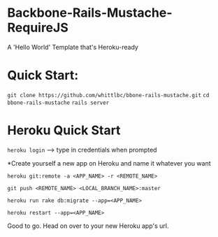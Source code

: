 Backbone-Rails-Mustache-RequireJS
==========================================

A 'Hello World' Template that's Heroku-ready

# Quick Start:

`git clone https://github.com/whittlbc/bbone-rails-mustache.git`
`cd bbone-rails-mustache`
`rails server`

# Heroku Quick Start

`heroku login` --> type in credentials when prompted

*Create yourself a new app on Heroku and name it whatever you want

`heroku git:remote -a <APP_NAME> -r <REMOTE_NAME>`

`git push <REMOTE_NAME> <LOCAL_BRANCH_NAME>:master`

`heroku run rake db:migrate --app=<APP_NAME>`

`heroku restart --app=<APP_NAME>`

Good to go. Head on over to your new Heroku app's url.




